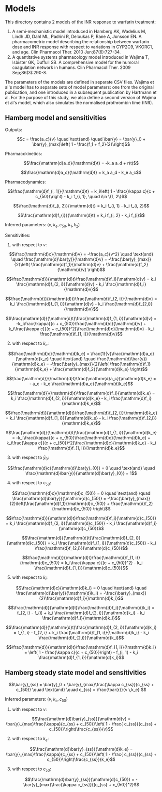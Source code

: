 # Models

This directory contains 2 models of the INR response to warfarin treatment:

1. A semi-mechanistic model introduced in Hamberg AK, Wadelius M, Lindh JD, Dahl ML, Padrini R, Deloukas P,
    Rane A, Jonsson EN. A pharmacometric model describing the relationship
    between warfarin dose and INR response with respect to variations in
    CYP2C9, VKORC1, and age. Clin Pharmacol Ther. 2010 Jun;87(6):727-34.
2. A quantitative systems pharmacology model introduced in Wajima T, Isbister GK, Duffull SB. A
    comprehensive model for the humoral coagulation network in humans. Clin Pharmacol Ther. 2009
    Sep;86(3):290-8.

The parameters of the models are defined in separate CSV files. Wajima et al's
model has to separate sets of model parameters: one from the original publication,
and one introduced in a subsequent publication by Hartmann et al. For the purpose
of this study, we also define a second version of Wajima et al's model, which
also simulates the normalised prothrombin time (INR).

## Hamberg model and sensitivities

Outputs:
```math
c = \frac{a_c}{v} \quad \text{and} \quad \bar{y} = \bar{y}_0 + \bar{y}_{max}\left( 1 - \frac{f_1 + f_2}{2}\right)
```

Pharmacokinetics:
```math
\frac{\mathrm{d}a_d}{\mathrm{d}t} = -k_a a_d + r(t)
```
```math
\frac{\mathrm{d}a_c}{\mathrm{d}t} = k_a a_d - k_e a_c
```

Pharmacodynamics:
```math
\frac{\mathrm{d}f_{i, 1}}{\mathrm{d}t} = k_i\left( 1 - \frac{\kappa c}{c + c_{50}}\right) - k_i f_{i, 1}, \quad i\in \{1, 2\}
```
```math
\frac{\mathrm{d}f_{i, 2}}{\mathrm{d}t} = k_i f_{i, 1} - k_i f_{i, 2}
```
```math
\frac{\mathrm{d}f_{i}}{\mathrm{d}t} = k_i f_{i, 2} - k_i f_{i}
```

Inferred parameters: $(v, k_e, c_{50}, k_1, k_2)$

Sensitivities:

1. with respect to $v$:
```math
\frac{\mathrm{d}c}{\mathrm{d}v} = -\frac{a_c}{v^2}
\quad \text{and} \quad
\frac{\mathrm{d}\bar{y}}{\mathrm{d}v} = -\frac{\bar{y}_{max}}{2}\left( \frac{\mathrm{d}f_1}{\mathrm{d}v} + \frac{\mathrm{d}f_2}{\mathrm{d}v} \right)
```
```math
\frac{\mathrm{d}}{\mathrm{d}t}\frac{\mathrm{d}f_i}{\mathrm{d}v} = k_i \frac{\mathrm{d}f_{2, i}}{\mathrm{d}v} - k_i \frac{\mathrm{d}f_i}{\mathrm{d}v}
```
```math
\frac{\mathrm{d}}{\mathrm{d}t}\frac{\mathrm{d}f_{2, i}}{\mathrm{d}v} = k_i \frac{\mathrm{d}f_{1, i}}{\mathrm{d}v} - k_i \frac{\mathrm{d}f_{2,i}}{\mathrm{d}v}
```
```math
\frac{\mathrm{d}}{\mathrm{d}t}\frac{\mathrm{d}f_{1, i}}{\mathrm{d}v} = -k_i\frac{\kappa}{c + c_{50}}\frac{\mathrm{d}c}{\mathrm{d}v} + k_i\frac{\kappa c}{(c + c_{50})^2}\frac{\mathrm{d}c}{\mathrm{d}v} - k_i \frac{\mathrm{d}f_{1, i}}{\mathrm{d}v}
```

2. with respect to $k_e$:
```math
\frac{\mathrm{d}c}{\mathrm{d}k_e} = \frac{1}{v}\frac{\mathrm{d}a_c}{\mathrm{d}k_e}
\quad \text{and} \quad
\frac{\mathrm{d}\bar{y}}{\mathrm{d}k_e} = -\frac{\bar{y}_{max}}{2}\left( \frac{\mathrm{d}f_1}{\mathrm{d}k_e} + \frac{\mathrm{d}f_2}{\mathrm{d}k_e} \right)
```
```math
\frac{\mathrm{d}}{\mathrm{d}t}\frac{\mathrm{d}a_c}{\mathrm{d}k_e} = - a_c - k_e \frac{\mathrm{d}a_c}{\mathrm{d}k_e}
```
```math
\frac{\mathrm{d}}{\mathrm{d}t}\frac{\mathrm{d}f_i}{\mathrm{d}k_e} = k_i \frac{\mathrm{d}f_{2, i}}{\mathrm{d}k_e} - k_i \frac{\mathrm{d}f_i}{\mathrm{d}k_e}
```
```math
\frac{\mathrm{d}}{\mathrm{d}t}\frac{\mathrm{d}f_{2, i}}{\mathrm{d}k_e} = k_i \frac{\mathrm{d}f_{1, i}}{\mathrm{d}k_e} - k_i \frac{\mathrm{d}f_{2,i}}{\mathrm{d}k_e}
```
```math
\frac{\mathrm{d}}{\mathrm{d}t}\frac{\mathrm{d}f_{1, i}}{\mathrm{d}k_e} = -k_i\frac{\kappa}{c + c_{50}}\frac{\mathrm{d}c}{\mathrm{d}k_e} + k_i\frac{\kappa c}{(c + c_{50})^2}\frac{\mathrm{d}c}{\mathrm{d}k_e} - k_i \frac{\mathrm{d}f_{1, i}}{\mathrm{d}k_e}
```

3. with respect to $\bar{y}_{0}$:
```math
\frac{\mathrm{d}c}{\mathrm{d}\bar{y}_{0}} = 0
\quad \text{and} \quad
\frac{\mathrm{d}\bar{y}}{\mathrm{d}\bar{y}_{0}} = 1
```

4. with respect to $c_{50}$:
```math
\frac{\mathrm{d}c}{\mathrm{d}c_{50}} = 0
\quad \text{and} \quad
\frac{\mathrm{d}\bar{y}}{\mathrm{d}c_{50}} = -\frac{\bar{y}_{max}}{2}\left(\frac{\mathrm{d}f_1}{\mathrm{d}c_{50}} + \frac{\mathrm{d}f_2}{\mathrm{d}c_{50}} \right)
```
```math
\frac{\mathrm{d}}{\mathrm{d}t}\frac{\mathrm{d}f_i}{\mathrm{d}c_{50}} = k_i \frac{\mathrm{d}f_{2, i}}{\mathrm{d}c_{50}} - k_i \frac{\mathrm{d}f_i}{\mathrm{d}c_{50}}
```
```math
\frac{\mathrm{d}}{\mathrm{d}t}\frac{\mathrm{d}f_{2, i}}{\mathrm{d}c_{50}} = k_i \frac{\mathrm{d}f_{1, i}}{\mathrm{d}c_{50}} - k_i \frac{\mathrm{d}f_{2,i}}{\mathrm{d}c_{50}}
```
```math
\frac{\mathrm{d}}{\mathrm{d}t}\frac{\mathrm{d}f_{1, i}}{\mathrm{d}c_{50}} = k_i\frac{\kappa c}{(c + c_{50})^2} - k_i \frac{\mathrm{d}f_{1, i}}{\mathrm{d}c_{50}}
```

5. with respect to $k_i$:
```math
\frac{\mathrm{d}c}{\mathrm{d}k_i} = 0
\quad \text{and} \quad
\frac{\mathrm{d}\bar{y}}{\mathrm{d}k_i} = -\frac{\bar{y}_{max}}{2}\frac{\mathrm{d}f_i}{\mathrm{d}k_i}
```
```math
\frac{\mathrm{d}}{\mathrm{d}t}\frac{\mathrm{d}f_i}{\mathrm{d}k_i} = f_{2, i} - f_{i} + k_i \frac{\mathrm{d}f_{2, i}}{\mathrm{d}k_i} - k_i \frac{\mathrm{d}f_i}{\mathrm{d}k_i}
```
```math
\frac{\mathrm{d}}{\mathrm{d}t}\frac{\mathrm{d}f_{2, i}}{\mathrm{d}k_i} = f_{1, i} - f_{2, i} + k_i \frac{\mathrm{d}f_{1, i}}{\mathrm{d}k_i} - k_i \frac{\mathrm{d}f_{2,i}}{\mathrm{d}k_i}
```
```math
\frac{\mathrm{d}}{\mathrm{d}t}\frac{\mathrm{d}f_{1, i}}{\mathrm{d}k_i} = \left( 1 - \frac{\kappa c}{c + c_{50}}\right) - f_{i, 1} - k_i \frac{\mathrm{d}f_{1, i}}{\mathrm{d}k_i}
```

## Hamberg steady state model and sensitivities

```math
\bar{y}_{ss} = \bar{y}_0 + \bar{y}_{max}\frac{\kappa c_{ss}}{c_{ss} + c_{50}} \quad \text{and} \quad c_{ss} = \frac{\bar{r}}{v \,k_e} 
```

Inferred parameters: $(v, k_e, c_{50})$

1. with respect to $v$:
```math
\frac{\mathrm{d}\bar{y}_{ss}}{\mathrm{d}v} = \bar{y}_{max}\frac{\kappa}{c_{ss} + c_{50}}\left( 1 - \frac{ c_{ss}}{c_{ss} + c_{50}}\right)\frac{c_{ss}}{v}
```


2. with respect to $k_e$:
```math
\frac{\mathrm{d}\bar{y}_{ss}}{\mathrm{d}k_e} = \bar{y}_{max}\frac{\kappa}{c_{ss} + c_{50}}\left( 1 - \frac{ c_{ss}}{c_{ss} + c_{50}}\right)\frac{c_{ss}}{k_e}
```

3. with respect to $c_{50}$:
```math
\frac{\mathrm{d}\bar{y}_{ss}}{\mathrm{d}c_{50}} = -\bar{y}_{max}\frac{\kappa c_{ss}}{(c_{ss} + c_{50})^2}
```

